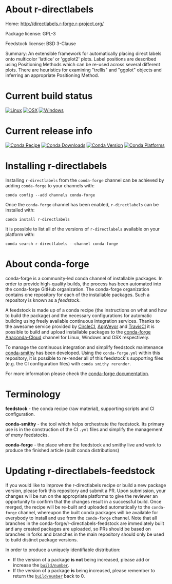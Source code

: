 About r-directlabels
====================

Home: http://directlabels.r-forge.r-project.org/

Package license: GPL-3

Feedstock license: BSD 3-Clause

Summary: An extensible framework for automatically placing direct labels onto multicolor 'lattice' or 'ggplot2' plots. Label positions are described using Positioning Methods which can be re-used across several different plots. There are heuristics for examining "trellis" and "ggplot" objects and inferring an appropriate Positioning Method.



Current build status
====================

[![Linux](https://img.shields.io/circleci/project/github/conda-forge/r-directlabels-feedstock/master.svg?label=Linux)](https://circleci.com/gh/conda-forge/r-directlabels-feedstock)
[![OSX](https://img.shields.io/travis/conda-forge/r-directlabels-feedstock/master.svg?label=macOS)](https://travis-ci.org/conda-forge/r-directlabels-feedstock)
[![Windows](https://img.shields.io/appveyor/ci/conda-forge/r-directlabels-feedstock/master.svg?label=Windows)](https://ci.appveyor.com/project/conda-forge/r-directlabels-feedstock/branch/master)

Current release info
====================
[![Conda Recipe](https://img.shields.io/badge/recipe-r--directlabels-green.svg)](https://anaconda.org/conda-forge/r-directlabels)
[![Conda Downloads](https://img.shields.io/conda/dn/conda-forge/r-directlabels.svg)](https://anaconda.org/conda-forge/r-directlabels)
[![Conda Version](https://img.shields.io/conda/vn/conda-forge/r-directlabels.svg)](https://anaconda.org/conda-forge/r-directlabels)
[![Conda Platforms](https://img.shields.io/conda/pn/conda-forge/r-directlabels.svg)](https://anaconda.org/conda-forge/r-directlabels)

Installing r-directlabels
=========================

Installing `r-directlabels` from the `conda-forge` channel can be achieved by adding `conda-forge` to your channels with:

```
conda config --add channels conda-forge
```

Once the `conda-forge` channel has been enabled, `r-directlabels` can be installed with:

```
conda install r-directlabels
```

It is possible to list all of the versions of `r-directlabels` available on your platform with:

```
conda search r-directlabels --channel conda-forge
```


About conda-forge
=================

conda-forge is a community-led conda channel of installable packages.
In order to provide high-quality builds, the process has been automated into the
conda-forge GitHub organization. The conda-forge organization contains one repository
for each of the installable packages. Such a repository is known as a *feedstock*.

A feedstock is made up of a conda recipe (the instructions on what and how to build
the package) and the necessary configurations for automatic building using freely
available continuous integration services. Thanks to the awesome service provided by
[CircleCI](https://circleci.com/), [AppVeyor](http://www.appveyor.com/)
and [TravisCI](https://travis-ci.org/) it is possible to build and upload installable
packages to the [conda-forge](https://anaconda.org/conda-forge)
[Anaconda-Cloud](http://docs.anaconda.org/) channel for Linux, Windows and OSX respectively.

To manage the continuous integration and simplify feedstock maintenance
[conda-smithy](http://github.com/conda-forge/conda-smithy) has been developed.
Using the ``conda-forge.yml`` within this repository, it is possible to re-render all of
this feedstock's supporting files (e.g. the CI configuration files) with ``conda smithy rerender``.

For more information please check the [conda-forge documentation](https://conda-forge.org/docs/).

Terminology
===========

**feedstock** - the conda recipe (raw material), supporting scripts and CI configuration.

**conda-smithy** - the tool which helps orchestrate the feedstock.
                   Its primary use is in the construction of the CI ``.yml`` files
                   and simplify the management of *many* feedstocks.

**conda-forge** - the place where the feedstock and smithy live and work to
                  produce the finished article (built conda distributions)


Updating r-directlabels-feedstock
=================================

If you would like to improve the r-directlabels recipe or build a new
package version, please fork this repository and submit a PR. Upon submission,
your changes will be run on the appropriate platforms to give the reviewer an
opportunity to confirm that the changes result in a successful build. Once
merged, the recipe will be re-built and uploaded automatically to the
`conda-forge` channel, whereupon the built conda packages will be available for
everybody to install and use from the `conda-forge` channel.
Note that all branches in the conda-forge/r-directlabels-feedstock are
immediately built and any created packages are uploaded, so PRs should be based
on branches in forks and branches in the main repository should only be used to
build distinct package versions.

In order to produce a uniquely identifiable distribution:
 * If the version of a package **is not** being increased, please add or increase
   the [``build/number``](http://conda.pydata.org/docs/building/meta-yaml.html#build-number-and-string).
 * If the version of a package **is** being increased, please remember to return
   the [``build/number``](http://conda.pydata.org/docs/building/meta-yaml.html#build-number-and-string)
   back to 0.